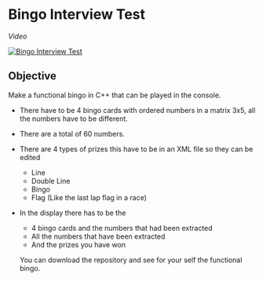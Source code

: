 # Bingo Interview Test

*Video*

[![Bingo Interview Test](https://github.com/user-attachments/assets/c4606a1b-76dd-4d01-9977-f7034316c8df)](https://www.youtube.com/watch?v=404hFiQrMdQ&ab_channel=SergioBarrancoAguilar)

## Objective
Make a functional bingo in C++ that can be played in the console.
- There have to be 4 bingo cards with ordered numbers in a matrix 3x5, all the numbers have to be different.
- There are a total of 60 numbers.
- There are 4 types of prizes this have to be in an XML file so they can be edited
  - Line
  - Double Line
  - Bingo
  - Flag (Like the last lap flag in a race)
- In the display there has to be the
  - 4 bingo cards and the numbers that had been extracted
  - All the numbers that have been extracted
  - And the prizes you have won 

  You can download the repository and see for your self the functional bingo.


